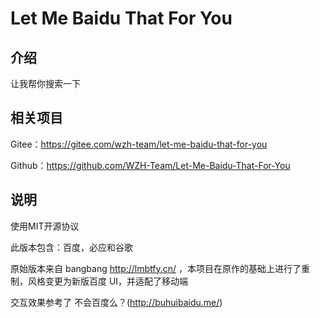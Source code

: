 # Let Me Baidu That For You

## 介绍
让我帮你搜索一下

## 相关项目
Gitee：https://gitee.com/wzh-team/let-me-baidu-that-for-you

Github：https://github.com/WZH-Team/Let-Me-Baidu-That-For-You

## 说明
使用MIT开源协议

此版本包含：百度，必应和谷歌

原始版本来自 bangbang http://lmbtfy.cn/ ，本项目在原作的基础上进行了重制，风格变更为新版百度 UI，并适配了移动端

交互效果参考了 不会百度么？(http://buhuibaidu.me/)
